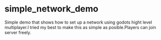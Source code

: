 # simple_network_demo
Simple demo that shows how to set up a network using godots hight level multiplayer.I tried my best to make this as simple as posible.Players can join server freely.


